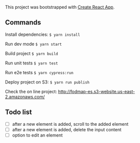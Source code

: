 This project was bootstrapped with [Create React App](https://github.com/facebookincubator/create-react-app).

## Commands

Install dependencies: `$ yarn install`

Run dev mode `$ yarn start`

Build project `$ yarn build`

Run unit tests `$ yarn test`

Run e2e tests `$ yarn cypress:run`

Deploy project on S3: `$ yarn run publish`

Check the on line project: http://fodmap-es.s3-website.us-east-2.amazonaws.com/

## Todo list

- [ ] after a new element is added, scroll to the added element
- [ ] after a new element is added, delete the input content
- [ ] option to edit an element